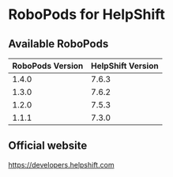 # RoboPods for HelpShift

## Available RoboPods

| RoboPods Version  | HelpShift Version |
|-------------------|-------------------|
| 1.4.0             | 7.6.3             |
| 1.3.0             | 7.6.2             |
| 1.2.0             | 7.5.3             |
| 1.1.1             | 7.3.0             |

## Official website

https://developers.helpshift.com
